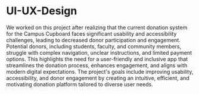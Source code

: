# UI-UX-Design
We worked on this project after realizing that the current donation system for the Campus Cupboard faces significant usability and accessibility challenges, leading to decreased donor participation and engagement. Potential donors, including students, faculty, and community members, struggle with complex navigation, unclear instructions, and limited payment options. This highlights the need for a user-friendly and inclusive app that streamlines the donation process, enhances engagement, and aligns with modern digital expectations. The project's goals include improving usability, accessibility, and donor engagement by creating an intuitive, efficient, and motivating donation platform tailored to diverse user needs.
